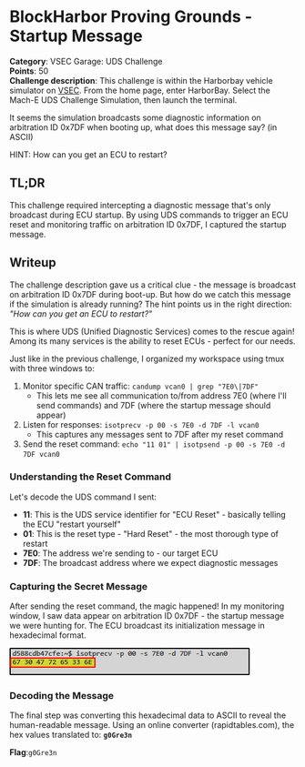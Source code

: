 # BlockHarbor Proving Grounds - Startup Message
**Category**: VSEC Garage: UDS Challenge<br>
**Points**: 50<br>
**Challenge description**: This challenge is within the Harborbay vehicle simulator on  [VSEC](https://vsec.blockharbor.io/). From the home page, enter HarborBay. Select the Mach-E UDS Challenge Simulation, then launch the terminal.

It seems the simulation broadcasts some diagnostic information on arbitration ID 0x7DF when booting up, what does this message say? (in ASCII)

HINT: How can you get an ECU to restart?

## TL;DR

This challenge required intercepting a diagnostic message that's only broadcast during ECU startup. By using UDS commands to trigger an ECU reset and monitoring traffic on arbitration ID 0x7DF, I captured the startup message.

## Writeup

The challenge description gave us a critical clue - the message is broadcast on arbitration ID 0x7DF during boot-up. But how do we catch this message if the simulation is already running? The hint points us in the right direction: _"How can you get an ECU to restart?"_

This is where UDS (Unified Diagnostic Services) comes to the rescue again! Among its many services is the ability to reset ECUs - perfect for our needs.



Just like in the previous challenge, I organized my workspace using tmux with three windows to:

1.  Monitor specific CAN traffic: `candump vcan0 | grep "7E0\|7DF"`
    -   This lets me see all communication to/from address 7E0 (where I'll send commands) and 7DF (where the startup message should appear)
2.  Listen for responses: `isotprecv -p 00 -s 7E0 -d 7DF -l vcan0`
    -   This captures any messages sent to 7DF after my reset command
3.  Send the reset command: `echo "11 01" | isotpsend -p 00 -s 7E0 -d 7DF vcan0`


### Understanding the Reset Command

Let's decode the UDS command I sent:

-   **11**: This is the UDS service identifier for "ECU Reset" - basically telling the ECU "restart yourself"
-   **01**: This is the reset type - "Hard Reset" - the most thorough type of restart
-   **7E0**: The address we're sending to - our target ECU
-   **7DF**: The broadcast address where we expect diagnostic messages

### Capturing the Secret Message

After sending the reset command, the magic happened! In my monitoring window, I saw data appear on arbitration ID 0x7DF - the startup message we were hunting for. The ECU broadcast its initialization message in hexadecimal format.

![Response](images/response7df.png)

### Decoding the Message

The final step was converting this hexadecimal data to ASCII to reveal the human-readable message. Using an online converter (rapidtables.com), the hex values translated to: **`g0Gre3n`**


**Flag**:`g0Gre3n`